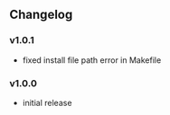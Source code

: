 ## Changelog

### v1.0.1

- fixed install file path error in Makefile

### v1.0.0

- initial release